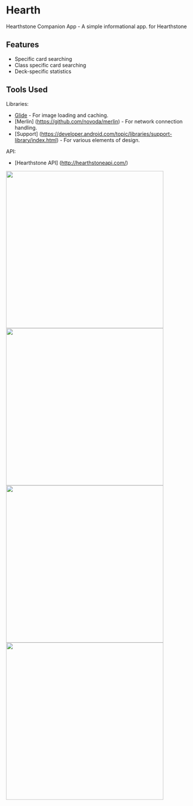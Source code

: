 # Hearth
Hearthstone Companion App - A simple informational app. for Hearthstone

## Features
- Specific card searching
- Class specific card searching
- Deck-specific statistics

## Tools Used

Libraries:
- [Glide](https://github.com/bumptech/glide) - For image loading and caching.
- [Merlin] (https://github.com/novoda/merlin) - For network connection handling.
- [Support] (https://developer.android.com/topic/libraries/support-library/index.html) - For various elements of design.

API:
- [Hearthstone API] (http://hearthstoneapi.com/)

<img src="https://cloud.githubusercontent.com/assets/15229355/21393030/f3ecc6fc-c792-11e6-8fe6-c39bfa3d2375.png" width="430">
<img src="https://cloud.githubusercontent.com/assets/15229355/21393033/f593cf00-c792-11e6-916f-0eb39cf3fc48.png" width="430">
<img src="https://cloud.githubusercontent.com/assets/15229355/21393093/31aab7d8-c793-11e6-8dce-886857ece648.png" width="430">
<img src="https://cloud.githubusercontent.com/assets/15229355/21400442/58b2fcb0-c7b0-11e6-9b00-427935168a1d.png" width="430">
